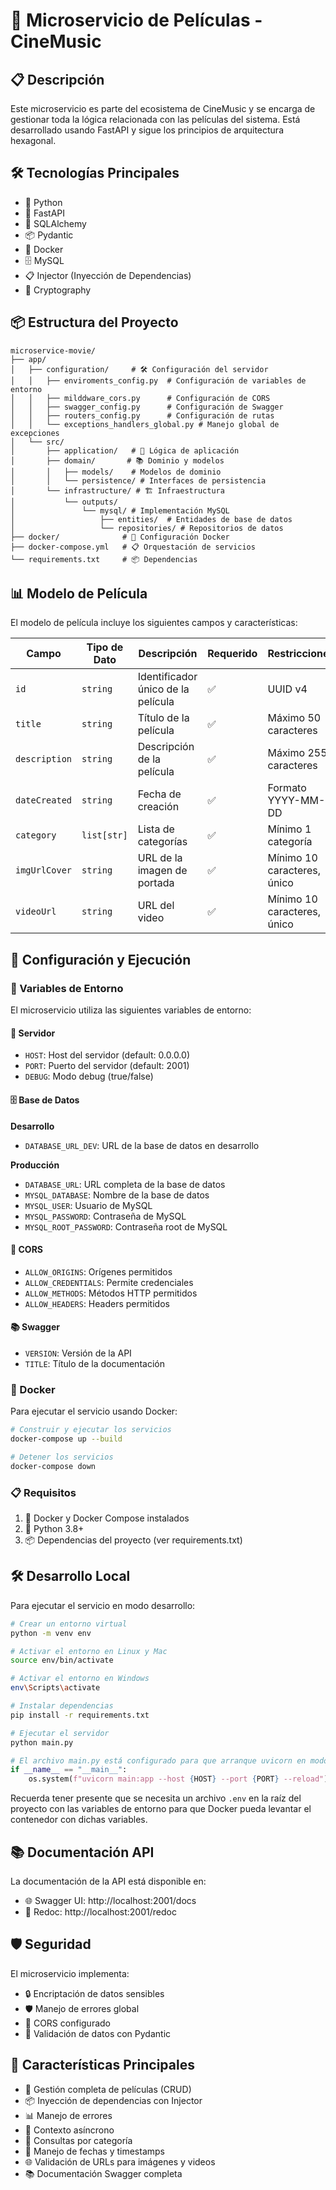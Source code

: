 # 🚀 Microservicio de Películas - CineMusic

## 📋 Descripción
Este microservicio es parte del ecosistema de CineMusic y se encarga de gestionar toda la lógica relacionada con las películas del sistema. Está desarrollado usando FastAPI y sigue los principios de arquitectura hexagonal.

## 🛠️ Tecnologías Principales
- 🐍 Python
- 🚀 FastAPI
- 🔐 SQLAlchemy
- 📦 Pydantic
- 🐳 Docker
- 🗄️ MySQL
- 📋 Injector (Inyección de Dependencias)
- 🔐 Cryptography

## 📦 Estructura del Proyecto
```
microservice-movie/
├── app/
│   ├── configuration/     # 🛠️ Configuración del servidor
│   │   ├── enviroments_config.py  # Configuración de variables de entorno
│   │   ├── milddware_cors.py      # Configuración de CORS
│   │   ├── swagger_config.py      # Configuración de Swagger
│   │   ├── routers_config.py      # Configuración de rutas
│   │   └── exceptions_handlers_global.py # Manejo global de excepciones
│   └── src/
│       ├── application/   # 📱 Lógica de aplicación
│       ├── domain/       # 📚 Dominio y modelos
│       │   ├── models/    # Modelos de dominio
│       │   └── persistence/ # Interfaces de persistencia
│       └── infrastructure/ # 🏗️ Infraestructura
│           └── outputs/
│               └── mysql/ # Implementación MySQL
│                   ├── entities/  # Entidades de base de datos
│                   └── repositories/ # Repositorios de datos
├── docker/              # 🐳 Configuración Docker
├── docker-compose.yml   # 📋 Orquestación de servicios
└── requirements.txt     # 📦 Dependencias
```

## 📊 Modelo de Película
El modelo de película incluye los siguientes campos y características:

| Campo           | Tipo de Dato | Descripción | Requerido | Restricciones |
| -------------- | ------------ | ----------- | ----------- | ------------- |
| `id`           | `string`     | Identificador único de la película | ✅ | UUID v4 |
| `title`        | `string`     | Título de la película | ✅ | Máximo 50 caracteres |
| `description`  | `string`     | Descripción de la película | ✅ | Máximo 255 caracteres |
| `dateCreated`  | `string`     | Fecha de creación | ✅ | Formato YYYY-MM-DD |
| `category`     | `list[str]`  | Lista de categorías | ✅ | Mínimo 1 categoría |
| `imgUrlCover`  | `string`     | URL de la imagen de portada | ✅ | Mínimo 10 caracteres, único |
| `videoUrl`     | `string`     | URL del video | ✅ | Mínimo 10 caracteres, único |

## 🚀 Configuración y Ejecución

### 📝 Variables de Entorno
El microservicio utiliza las siguientes variables de entorno:

#### 🔧 Servidor
- `HOST`: Host del servidor (default: 0.0.0.0)
- `PORT`: Puerto del servidor (default: 2001)
- `DEBUG`: Modo debug (true/false)

#### 🗄️ Base de Datos
**Desarrollo**
- `DATABASE_URL_DEV`: URL de la base de datos en desarrollo

**Producción**
- `DATABASE_URL`: URL completa de la base de datos
- `MYSQL_DATABASE`: Nombre de la base de datos
- `MYSQL_USER`: Usuario de MySQL
- `MYSQL_PASSWORD`: Contraseña de MySQL
- `MYSQL_ROOT_PASSWORD`: Contraseña root de MySQL

#### 📡 CORS
- `ALLOW_ORIGINS`: Orígenes permitidos
- `ALLOW_CREDENTIALS`: Permite credenciales
- `ALLOW_METHODS`: Métodos HTTP permitidos
- `ALLOW_HEADERS`: Headers permitidos

#### 📚 Swagger
- `VERSION`: Versión de la API
- `TITLE`: Título de la documentación

### 🐳 Docker
Para ejecutar el servicio usando Docker:
```bash
# Construir y ejecutar los servicios
docker-compose up --build

# Detener los servicios
docker-compose down
```

### 📋 Requisitos
1. 🐳 Docker y Docker Compose instalados
2. 🐍 Python 3.8+
3. 📦 Dependencias del proyecto (ver requirements.txt)

## 🛠️ Desarrollo Local
Para ejecutar el servicio en modo desarrollo:
```bash
# Crear un entorno virtual
python -m venv env

# Activar el entorno en Linux y Mac
source env/bin/activate

# Activar el entorno en Windows
env\Scripts\activate

# Instalar dependencias
pip install -r requirements.txt

# Ejecutar el servidor
python main.py
```

```python
# El archivo main.py está configurado para que arranque uvicorn en modo --reload
if __name__ == "__main__":
    os.system(f"uvicorn main:app --host {HOST} --port {PORT} --reload")
```

Recuerda tener presente que se necesita un archivo `.env` en la raíz del proyecto con las variables de entorno para que Docker pueda levantar el contenedor con dichas variables.

## 📚 Documentación API
La documentación de la API está disponible en:
- 🌐 Swagger UI: http://localhost:2001/docs
- 📄 Redoc: http://localhost:2001/redoc

## 🛡️ Seguridad
El microservicio implementa:
- 🔒 Encriptación de datos sensibles
- 🛡️ Manejo de errores global
- 📡 CORS configurado
- 🔐 Validación de datos con Pydantic

## 🚀 Características Principales
- 📱 Gestión completa de películas (CRUD)
- 📦 Inyección de dependencias con Injector
- 📊 Manejo de errores
- 🔄 Contexto asíncrono
- 📡 Consultas por categoría
- 📅 Manejo de fechas y timestamps
- 🌐 Validación de URLs para imágenes y videos
- 📚 Documentación Swagger completa